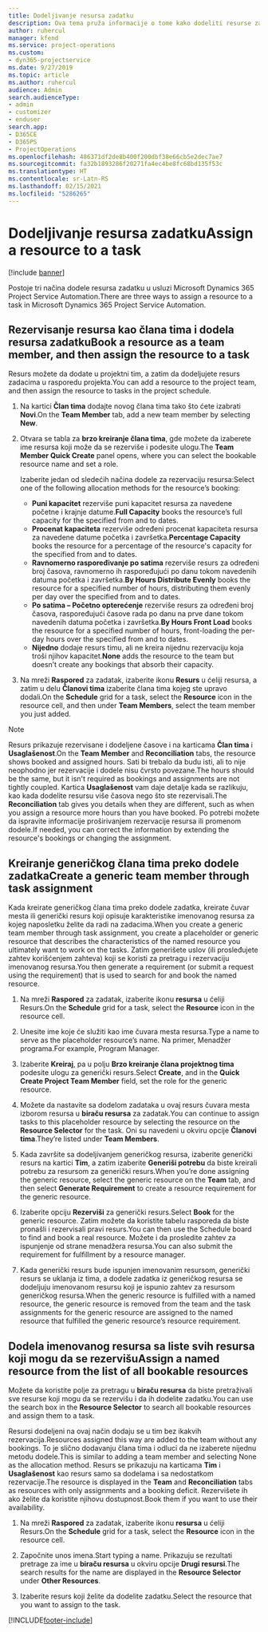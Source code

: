 ```yaml
---
title: Dodeljivanje resursa zadatku
description: Ova tema pruža informacije o tome kako dodeliti resurse zadacima.
author: ruhercul
manager: kfend
ms.service: project-operations
ms.custom:
- dyn365-projectservice
ms.date: 9/27/2019
ms.topic: article
ms.author: ruhercul
audience: Admin
search.audienceType:
- admin
- customizer
- enduser
search.app:
- D365CE
- D365PS
- ProjectOperations
ms.openlocfilehash: 486371df2de8b400f200dbf38e66cb5e2dec7ae7
ms.sourcegitcommit: fa32b1893286f20271fa4ec4be8fc68bd135f53c
ms.translationtype: HT
ms.contentlocale: sr-Latn-RS
ms.lasthandoff: 02/15/2021
ms.locfileid: "5286265"
---
```

# <a name="assign-a-resource-to-a-task"></a><span data-ttu-id="05320-103">Dodeljivanje resursa zadatku</span><span class="sxs-lookup"><span data-stu-id="05320-103">Assign a resource to a task</span></span>

[!include [banner](../includes/psa-now-project-operations.md)]

<span data-ttu-id="05320-104">Postoje tri načina dodele resursa zadatku u usluzi Microsoft Dynamics 365 Project Service Automation.</span><span class="sxs-lookup"><span data-stu-id="05320-104">There are three ways to assign a resource to a task in Microsoft Dynamics 365 Project Service Automation.</span></span>

## <a name="book-a-resource-as-a-team-member-and-then-assign-the-resource-to-a-task"></a><span data-ttu-id="05320-105">Rezervisanje resursa kao člana tima i dodela resursa zadatku</span><span class="sxs-lookup"><span data-stu-id="05320-105">Book a resource as a team member, and then assign the resource to a task</span></span>

<span data-ttu-id="05320-106">Resurs možete da dodate u projektni tim, a zatim da dodeljujete resurs zadacima u rasporedu projekta.</span><span class="sxs-lookup"><span data-stu-id="05320-106">You can add a resource to the project team, and then assign the resource to tasks in the project schedule.</span></span>

1. <span data-ttu-id="05320-107">Na kartici **Član tima** dodajte novog člana tima tako što ćete izabrati **Novi**.</span><span class="sxs-lookup"><span data-stu-id="05320-107">On the **Team Member** tab, add a new team member by selecting **New**.</span></span> 

2. <span data-ttu-id="05320-108">Otvara se tabla za **brzo kreiranje člana tima**, gde možete da izaberete ime resursa koji može da se rezerviše i podesite ulogu.</span><span class="sxs-lookup"><span data-stu-id="05320-108">The **Team Member Quick Create** panel opens, where you can select the bookable resource name and set a role.</span></span> 

    <span data-ttu-id="05320-109">Izaberite jedan od sledećih načina dodele za rezervaciju resursa:</span><span class="sxs-lookup"><span data-stu-id="05320-109">Select one of the following allocation methods for the resource’s booking:</span></span>

    - <span data-ttu-id="05320-110">**Puni kapacitet** rezerviše puni kapacitet resursa za navedene početne i krajnje datume.</span><span class="sxs-lookup"><span data-stu-id="05320-110">**Full Capacity** books the resource’s full capacity for the specified from and to dates.</span></span>
    - <span data-ttu-id="05320-111">**Procenat kapaciteta** rezerviše određeni procenat kapaciteta resursa za navedene datume početka i završetka.</span><span class="sxs-lookup"><span data-stu-id="05320-111">**Percentage Capacity** books the resource for a percentage of the resource's capacity for the specified from and to dates.</span></span>
    - <span data-ttu-id="05320-112">**Ravnomerno raspoređivanje po satima** rezerviše resurs za određeni broj časova, ravnomerno ih raspoređujući po danu tokom navedenih datuma početka i završetka.</span><span class="sxs-lookup"><span data-stu-id="05320-112">**By Hours Distribute Evenly** books the resource for a specified number of hours, distributing them evenly per day over the specified from and to dates.</span></span>
    - <span data-ttu-id="05320-113">**Po satima – Početno opterećenje** rezerviše resurs za određeni broj časova, raspoređujući časove rada po danu na prve dane tokom navedenih datuma početka i završetka.</span><span class="sxs-lookup"><span data-stu-id="05320-113">**By Hours Front Load** books the resource for a specified number of hours, front-loading the per-day hours over the specified from and to dates.</span></span>
    - <span data-ttu-id="05320-114">**Nijedno** dodaje resurs timu, ali ne kreira nijednu rezervaciju koja troši njihov kapacitet.</span><span class="sxs-lookup"><span data-stu-id="05320-114">**None** adds the resource to the team but doesn’t create any bookings that absorb their capacity.</span></span>

3. <span data-ttu-id="05320-115">Na mreži **Raspored** za zadatak, izaberite ikonu **Resurs** u ćeliji resursa, a zatim u delu **Članovi tima** izaberite člana tima kojeg ste upravo dodali.</span><span class="sxs-lookup"><span data-stu-id="05320-115">On the **Schedule** grid for a task, select the **Resource** icon in the resource cell, and then under **Team Members**, select the team member you just added.</span></span> 

> [!NOTE]
> <span data-ttu-id="05320-116">Resurs prikazuje rezervisane i dodeljene časove i na karticama **Član tima** i **Usaglašenost**.</span><span class="sxs-lookup"><span data-stu-id="05320-116">On the **Team Member** and **Reconciliation** tabs, the resource shows booked and assigned hours.</span></span> <span data-ttu-id="05320-117">Sati bi trebalo da budu isti, ali to nije neophodno jer rezervacije i dodele nisu čvrsto povezane.</span><span class="sxs-lookup"><span data-stu-id="05320-117">The hours should be the same, but it isn't required as bookings and assignments are not tightly coupled.</span></span> <span data-ttu-id="05320-118">Kartica **Usaglašenost** vam daje detalje kada se razlikuju, kao kada dodelite resursu više časova nego što ste rezervisali.</span><span class="sxs-lookup"><span data-stu-id="05320-118">The **Reconciliation** tab gives you details when they are different, such as when you assign a resource more hours than you have booked.</span></span> <span data-ttu-id="05320-119">Po potrebi možete da ispravite informacije proširivanjem rezervacije resursa ili promenom dodele.</span><span class="sxs-lookup"><span data-stu-id="05320-119">If needed, you can correct the information by extending the resource's bookings or changing the assignment.</span></span>

## <a name="create-a-generic-team-member-through-task-assignment"></a><span data-ttu-id="05320-120">Kreiranje generičkog člana tima preko dodele zadatka</span><span class="sxs-lookup"><span data-stu-id="05320-120">Create a generic team member through task assignment</span></span>

<span data-ttu-id="05320-121">Kada kreirate generičkog člana tima preko dodele zadatka, kreirate čuvar mesta ili generički resurs koji opisuje karakteristike imenovanog resursa za kojeg naposletku želite da radi na zadacima.</span><span class="sxs-lookup"><span data-stu-id="05320-121">When you create a generic team member through task assignment, you create a placeholder or generic resource that describes the characteristics of the named resource you ultimately want to work on the tasks.</span></span> <span data-ttu-id="05320-122">Zatim generišete uslov (ili prosleđujete zahtev korišćenjem zahteva) koji se koristi za pretragu i rezervaciju imenovanog resursa.</span><span class="sxs-lookup"><span data-stu-id="05320-122">You then generate a requirement (or submit a request using the requirement) that is used to search for and book the named resource.</span></span>

1. <span data-ttu-id="05320-123">Na mreži **Raspored** za zadatak, izaberite ikonu **resursa** u ćeliji Resurs.</span><span class="sxs-lookup"><span data-stu-id="05320-123">On the **Schedule** grid for a task, select the **Resource** icon in the resource cell.</span></span>

2. <span data-ttu-id="05320-124">Unesite ime koje će služiti kao ime čuvara mesta resursa.</span><span class="sxs-lookup"><span data-stu-id="05320-124">Type a name to serve as the placeholder resource’s name.</span></span> <span data-ttu-id="05320-125">Na primer, Menadžer programa.</span><span class="sxs-lookup"><span data-stu-id="05320-125">For example, Program Manager.</span></span>

3. <span data-ttu-id="05320-126">Izaberite **Kreiraj**, pa u polju **Brzo kreiranje člana projektnog tima** podesite ulogu za generički resurs.</span><span class="sxs-lookup"><span data-stu-id="05320-126">Select **Create**, and in the **Quick Create Project Team Member** field, set the role for the generic resource.</span></span>

4. <span data-ttu-id="05320-127">Možete da nastavite sa dodelom zadataka u ovaj resurs čuvara mesta izborom resursa u **biraču resursa** za zadatak.</span><span class="sxs-lookup"><span data-stu-id="05320-127">You can continue to assign tasks to this placeholder resource by selecting the resource on the **Resource Selector** for the task.</span></span> <span data-ttu-id="05320-128">Oni su navedeni u okviru opcije **Članovi tima**.</span><span class="sxs-lookup"><span data-stu-id="05320-128">They’re listed under **Team Members**.</span></span>

5. <span data-ttu-id="05320-129">Kada završite sa dodeljivanjem generičkog resursa, izaberite generički resurs na kartici **Tim**, a zatim izaberite **Generiši potrebu** da biste kreirali potrebu za resursom za generički resurs.</span><span class="sxs-lookup"><span data-stu-id="05320-129">When you’re done assigning the generic resource, select the generic resource on the **Team** tab, and then select **Generate Requirement** to create a resource requirement for the generic resource.</span></span>

6. <span data-ttu-id="05320-130">Izaberite opciju **Rezerviši** za generički resurs.</span><span class="sxs-lookup"><span data-stu-id="05320-130">Select **Book** for the generic resource.</span></span> <span data-ttu-id="05320-131">Zatim možete da koristite tabelu rasporeda da biste pronašli i rezervisali pravi resurs.</span><span class="sxs-lookup"><span data-stu-id="05320-131">You can then use the Schedule board to find and book a real resource.</span></span> <span data-ttu-id="05320-132">Možete i da prosledite zahtev za ispunjenje od strane menadžera resursa.</span><span class="sxs-lookup"><span data-stu-id="05320-132">You can also submit the requirement for fulfillment by a resource manager.</span></span>

7. <span data-ttu-id="05320-133">Kada generički resurs bude ispunjen imenovanim resursom, generički resurs se uklanja iz tima, a dodele zadatka iz generičkog resursa se dodeljuju imenovanom resursu koji je ispunio zahtev za resursom generičkog resursa.</span><span class="sxs-lookup"><span data-stu-id="05320-133">When the generic resource is fulfilled with a named resource, the generic resource is removed from the team and the task assignments for the generic resource are assigned to the named resource that fulfilled the generic resource’s resource requirement.</span></span>

## <a name="assign-a-named-resource-from-the-list-of-all-bookable-resources"></a><span data-ttu-id="05320-134">Dodela imenovanog resursa sa liste svih resursa koji mogu da se rezervišu</span><span class="sxs-lookup"><span data-stu-id="05320-134">Assign a named resource from the list of all bookable resources</span></span>

<span data-ttu-id="05320-135">Možete da koristite polje za pretragu u **biraču resursa** da biste pretraživali sve resurse koji mogu da se rezervišu i da ih dodelite zadatku.</span><span class="sxs-lookup"><span data-stu-id="05320-135">You can use the search box in the **Resource Selector** to search all bookable resources and assign them to a task.</span></span>

<span data-ttu-id="05320-136">Resursi dodeljeni na ovaj način dodaju se u tim bez ikakvih rezervacija.</span><span class="sxs-lookup"><span data-stu-id="05320-136">Resources assigned this way are added to the team without any bookings.</span></span> <span data-ttu-id="05320-137">To je slično dodavanju člana tima i odluci da ne izaberete nijednu metodu dodele.</span><span class="sxs-lookup"><span data-stu-id="05320-137">This is similar to adding a team member and selecting None as the allocation method.</span></span> <span data-ttu-id="05320-138">Resurs se prikazuju na karticama **Tim** i **Usaglašenost** kao resurs samo sa dodelama i sa nedostatkom rezervacije.</span><span class="sxs-lookup"><span data-stu-id="05320-138">The resource is displayed in the **Team** and **Reconciliation** tabs as resources with only assignments and a booking deficit.</span></span> <span data-ttu-id="05320-139">Rezervišete ih ako želite da koristite njihovu dostupnost.</span><span class="sxs-lookup"><span data-stu-id="05320-139">Book them if you want to use their availability.</span></span>

1. <span data-ttu-id="05320-140">Na mreži **Raspored** za zadatak, izaberite ikonu **resursa** u ćeliji Resurs.</span><span class="sxs-lookup"><span data-stu-id="05320-140">On the **Schedule** grid for a task, select the **Resource** icon in the resource cell.</span></span>

2. <span data-ttu-id="05320-141">Započnite unos imena.</span><span class="sxs-lookup"><span data-stu-id="05320-141">Start typing a name.</span></span> <span data-ttu-id="05320-142">Prikazuju se rezultati pretrage za ime u **biraču resursa** u okviru opcije **Drugi resursi**.</span><span class="sxs-lookup"><span data-stu-id="05320-142">The search results for the name are displayed in the **Resource Selector** under **Other Resources**.</span></span>

3. <span data-ttu-id="05320-143">Izaberite resurs koji želite da dodelite zadatku.</span><span class="sxs-lookup"><span data-stu-id="05320-143">Select the resource that you want to assign to the task.</span></span>



[!INCLUDE[footer-include](../includes/footer-banner.md)]